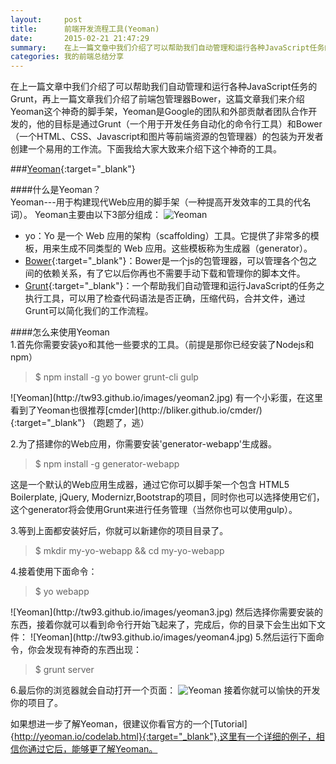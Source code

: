 ```yaml
---
layout:     post
title:      前端开发流程工具(Yeoman)
date:       2015-02-21 21:47:29
summary:    在上一篇文章中我们介绍了可以帮助我们自动管理和运行各种JavaScript任务的Grunt，再上一篇文章我们介绍了前端包管理器Bower，这篇文章我们来介绍Yeoman这个神奇的脚手架，Yeoman是Google的团队和外部贡献者团队合作开发的，他的目标是通过Grunt（一个用于开发任务自动化的命令行工具）和Bower（一个HTML、CSS、Javascript和图片等前端资源的包管理器）的包装为开发者创建一个易用的工作流。下面我给大家大致来介绍下这个神奇的工具。
categories: 我的前端总结分享 
---
```

在上一篇文章中我们介绍了可以帮助我们自动管理和运行各种JavaScript任务的Grunt，再上一篇文章我们介绍了前端包管理器Bower，这篇文章我们来介绍Yeoman这个神奇的脚手架，Yeoman是Google的团队和外部贡献者团队合作开发的，他的目标是通过Grunt（一个用于开发任务自动化的命令行工具）和Bower（一个HTML、CSS、Javascript和图片等前端资源的包管理器）的包装为开发者创建一个易用的工作流。下面我给大家大致来介绍下这个神奇的工具。

###[Yeoman](http://yeoman.io/){:target="_blank"}

####什么是Yeoman？   
Yeoman---用于构建现代Web应用的脚手架（一种提高开发效率的工具的代名词）。
Yeoman主要由以下3部分组成：
![Yeoman](http://tw93.github.io/images/yeoman1.jpg)

 - yo：Yo 是一个 Web 应用的架构（scaffolding）工具。它提供了非常多的模板，用来生成不同类型的 Web 应用。这些模板称为生成器（generator）。  
 - [Bower](http://tw93.github.io/2015-02-17/yeoman-grunt-bower-1.html){:target="_blank"}：Bower是一个js的包管理器，可以管理各个包之间的依赖关系，有了它以后你再也不需要手动下载和管理你的脚本文件。  
 - [Grunt](http://tw93.github.io/2015-02-18/yeoman-grunt-bower-2.html){:target="_blank"}：一个帮助我们自动管理和运行JavaScript的任务之执行工具，可以用了检查代码语法是否正确，压缩代码，合并文件，通过Grunt可以简化我们的工作流程。
 

####怎么来使用Yeoman  
 1.首先你需要安装yo和其他一些要求的工具。（前提是那你已经安装了Nodejs和npm）
 <blockquote>$ npm install -g yo bower grunt-cli gulp</blockquote>
 ![Yeoman](http://tw93.github.io/images/yeoman2.jpg)
 有一个小彩蛋，在这里看到了Yeoman也很推荐[cmder](http://bliker.github.io/cmder/){:target="_blank"} （跑题了，逃）  

 2.为了搭建你的Web应用，你需要安装'generator-webapp'生成器。
 <blockquote>$ npm install -g generator-webapp</blockquote>
 这是一个默认的Web应用生成器，通过它你可以脚手架一个包含 HTML5 Boilerplate, jQuery, Modernizr,Bootstrap的项目，同时你也可以选择使用它们，这个generator将会使用Grunt来进行任务管理（当然你也可以使用gulp）。

 3.等到上面都安装好后，你就可以新建你的项目目录了。
 <blockquote>$ mkdir my-yo-webapp && cd my-yo-webapp</blockquote> 

 4.接着使用下面命令：
 <blockquote>$ yo webapp</blockquote> 
 ![Yeoman](http://tw93.github.io/images/yeoman3.jpg)
 然后选择你需要安装的东西，接着你就可以看到命令行开始飞起来了，完成后，你的目录下会生出如下文件：
 ![Yeoman](http://tw93.github.io/images/yeoman4.jpg)
 5.然后运行下面命令，你会发现有神奇的东西出现：
 <blockquote>$ grunt server</blockquote>

 6.最后你的浏览器就会自动打开一个页面：
 ![Yeoman](http://tw93.github.io/images/yeoman5.jpg)
 接着你就可以愉快的开发你的项目了。

 如果想进一步了解Yeoman，很建议你看官方的一个[Tutorial]{http://yeoman.io/codelab.html}{:target="_blank"},这里有一个详细的例子，相信你通过它后，能够更了解Yeoman。